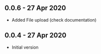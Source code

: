 ## 0.0.6 - 27 Apr 2020

- Added File upload (check documentation)

## 0.0.4 - 27 Apr 2020

- Initial version

